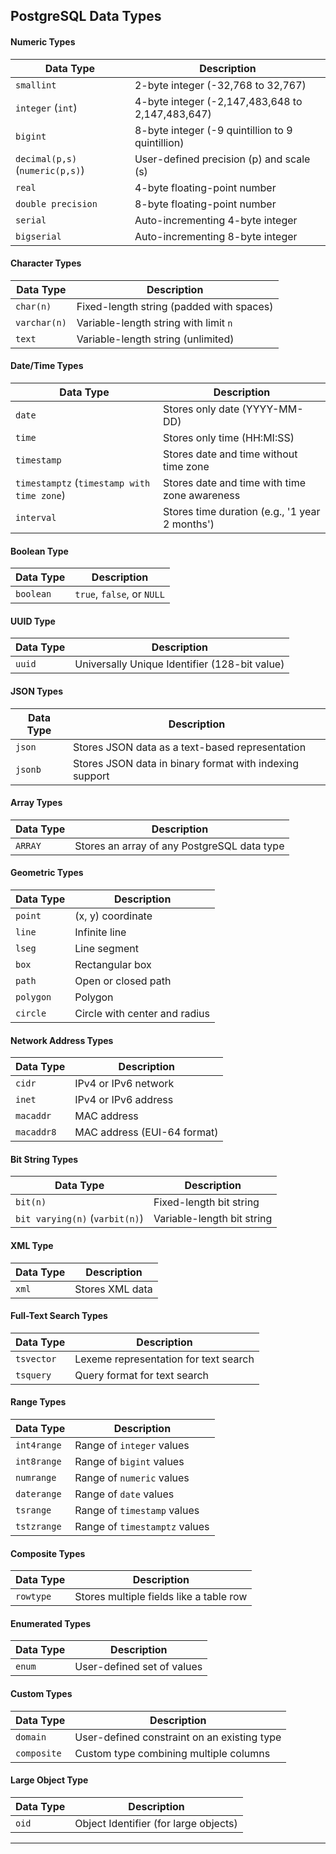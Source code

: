 ## PostgreSQL Data Types  

#### Numeric Types  
| Data Type        | Description |
|-----------------|-------------|
| `smallint`      | 2-byte integer (-32,768 to 32,767) |
| `integer` (`int`) | 4-byte integer (-2,147,483,648 to 2,147,483,647) |
| `bigint`        | 8-byte integer (-9 quintillion to 9 quintillion) |
| `decimal(p,s)` (`numeric(p,s)`) | User-defined precision (p) and scale (s) |
| `real`          | 4-byte floating-point number |
| `double precision` | 8-byte floating-point number |
| `serial`        | Auto-incrementing 4-byte integer |
| `bigserial`     | Auto-incrementing 8-byte integer |

#### Character Types  
| Data Type        | Description |
|-----------------|-------------|
| `char(n)`       | Fixed-length string (padded with spaces) |
| `varchar(n)`    | Variable-length string with limit `n` |
| `text`          | Variable-length string (unlimited) |

#### Date/Time Types  
| Data Type         | Description |
|------------------|-------------|
| `date`          | Stores only date (YYYY-MM-DD) |
| `time`          | Stores only time (HH:MI:SS) |
| `timestamp`     | Stores date and time without time zone |
| `timestamptz` (`timestamp with time zone`) | Stores date and time with time zone awareness |
| `interval`      | Stores time duration (e.g., '1 year 2 months') |

#### Boolean Type  
| Data Type | Description |
|-----------|-------------|
| `boolean` | `true`, `false`, or `NULL` |

#### UUID Type  
| Data Type | Description |
|-----------|-------------|
| `uuid`    | Universally Unique Identifier (128-bit value) |

#### JSON Types  
| Data Type | Description |
|-----------|-------------|
| `json`    | Stores JSON data as a text-based representation |
| `jsonb`   | Stores JSON data in binary format with indexing support |

#### Array Types  
| Data Type       | Description |
|----------------|-------------|
| `ARRAY`        | Stores an array of any PostgreSQL data type |

#### Geometric Types  
| Data Type | Description |
|-----------|-------------|
| `point`   | (x, y) coordinate |
| `line`    | Infinite line |
| `lseg`    | Line segment |
| `box`     | Rectangular box |
| `path`    | Open or closed path |
| `polygon` | Polygon |
| `circle`  | Circle with center and radius |

#### Network Address Types  
| Data Type | Description |
|-----------|-------------|
| `cidr`    | IPv4 or IPv6 network |
| `inet`    | IPv4 or IPv6 address |
| `macaddr` | MAC address |
| `macaddr8` | MAC address (EUI-64 format) |

#### Bit String Types  
| Data Type      | Description |
|---------------|-------------|
| `bit(n)`      | Fixed-length bit string |
| `bit varying(n)` (`varbit(n)`) | Variable-length bit string |

#### XML Type  
| Data Type | Description |
|-----------|-------------|
| `xml`     | Stores XML data |

#### Full-Text Search Types  
| Data Type          | Description |
|-------------------|-------------|
| `tsvector`       | Lexeme representation for text search |
| `tsquery`        | Query format for text search |

#### Range Types  
| Data Type            | Description |
|---------------------|-------------|
| `int4range`        | Range of `integer` values |
| `int8range`        | Range of `bigint` values |
| `numrange`         | Range of `numeric` values |
| `daterange`        | Range of `date` values |
| `tsrange`          | Range of `timestamp` values |
| `tstzrange`        | Range of `timestamptz` values |

#### Composite Types  
| Data Type | Description |
|-----------|-------------|
| `rowtype` | Stores multiple fields like a table row |

#### Enumerated Types  
| Data Type | Description |
|-----------|-------------|
| `enum`    | User-defined set of values |

#### Custom Types  
| Data Type | Description |
|-----------|-------------|
| `domain`  | User-defined constraint on an existing type |
| `composite` | Custom type combining multiple columns |

#### Large Object Type  
| Data Type | Description |
|-----------|-------------|
| `oid`     | Object Identifier (for large objects) |

---